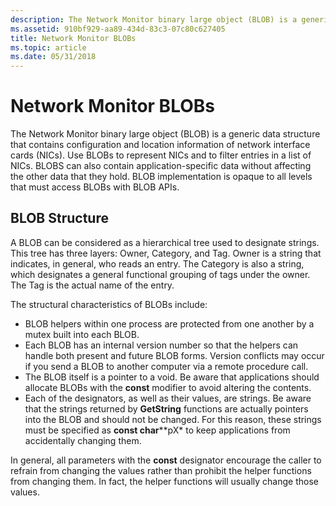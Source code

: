 ```yaml
---
description: The Network Monitor binary large object (BLOB) is a generic data structure that contains configuration and location information of network interface cards (NICs).
ms.assetid: 910bf929-aa89-434d-83c3-07c80c627405
title: Network Monitor BLOBs
ms.topic: article
ms.date: 05/31/2018
---
```


# Network Monitor BLOBs

The Network Monitor binary large object (BLOB) is a generic data structure that contains configuration and location information of network interface cards (NICs). Use BLOBs to represent NICs and to filter entries in a list of NICs. BLOBS can also contain application-specific data without affecting the other data that they hold. BLOB implementation is opaque to all levels that must access BLOBs with BLOB APIs.

## BLOB Structure

A BLOB can be considered as a hierarchical tree used to designate strings. This tree has three layers: Owner, Category, and Tag. Owner is a string that indicates, in general, who reads an entry. The Category is also a string, which designates a general functional grouping of tags under the owner. The Tag is the actual name of the entry.

The structural characteristics of BLOBs include:

-   BLOB helpers within one process are protected from one another by a mutex built into each BLOB.
-   Each BLOB has an internal version number so that the helpers can handle both present and future BLOB forms. Version conflicts may occur if you send a BLOB to another computer via a remote procedure call.
-   The BLOB itself is a pointer to a void. Be aware that applications should allocate BLOBs with the **const** modifier to avoid altering the contents.
-   Each of the designators, as well as their values, are strings. Be aware that the strings returned by **GetString** functions are actually pointers into the BLOB and should not be changed. For this reason, these strings must be specified as **const char***\*pX* to keep applications from accidentally changing them.

In general, all parameters with the **const** designator encourage the caller to refrain from changing the values rather than prohibit the helper functions from changing them. In fact, the helper functions will usually change those values.

 

 



